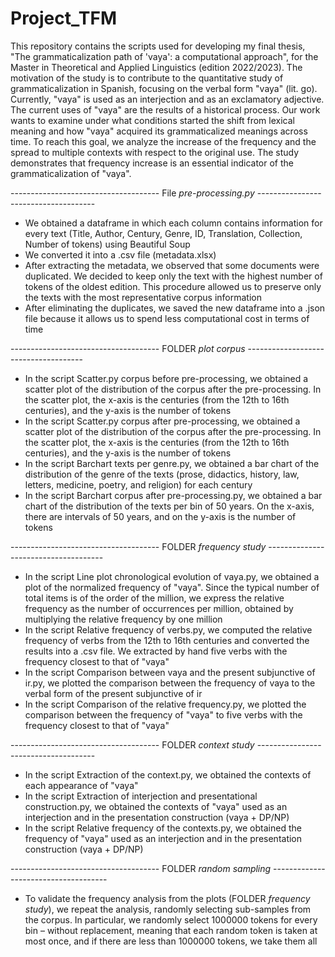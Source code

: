 # Project_TFM

This repository contains the scripts used for developing my final thesis, "The grammaticalization path of 'vaya': a computational approach", for the Master in Theoretical and Applied Linguistics (edition 2022/2023). The motivation of the study is to contribute to the quantitative study of grammaticalization in Spanish, focusing on the verbal form "vaya" (lit. go). Currently, "vaya" is used as an interjection and as an exclamatory adjective. The current uses of "vaya" are the results of a historical process. Our work wants to examine under
what conditions started the shift from lexical meaning and how "vaya" acquired its grammaticalized meanings across time. To reach this goal, we analyze the increase of the frequency and the spread to multiple contexts with respect to the original use. The study demonstrates that frequency increase is an essential indicator of the grammaticalization of "vaya". 

------------------------------------- File *pre-processing.py* -------------------------------------

- We obtained a dataframe in which each column contains information for every text (Title, Author, Century, Genre, ID, Translation, Collection, Number of tokens) using Beautiful Soup
- We converted it into a .csv file (metadata.xlsx)
- After extracting the metadata, we observed that some documents were duplicated. We decided to keep only the text with the highest number of tokens of the oldest edition. This procedure allowed us to preserve only the texts with the most representative corpus information
- After eliminating the duplicates, we saved the new dataframe into a .json file because it allows us to spend less computational cost in terms of time

------------------------------------- FOLDER *plot corpus* -------------------------------------

- In the script Scatter.py corpus before pre-processing, we obtained a scatter plot of the distribution of the corpus after the pre-processing. In the scatter plot, the x-axis is the centuries (from the 12th to 16th centuries), and the y-axis is the number of tokens
- In the script Scatter.py corpus after pre-processing, we obtained a scatter plot of the distribution of the corpus after the pre-processing. In the scatter plot, the x-axis is the centuries (from the 12th to 16th centuries), and the y-axis is the number of tokens
- In the script Barchart texts per genre.py, we obtained a bar chart of the distribution of the genre of the texts (prose, didactics, history, law, letters, medicine, poetry, and religion) for each century
- In the script Barchart corpus after pre-processing.py, we obtained a bar chart of the distribution of the texts per bin of 50 years. On the x-axis, there are intervals of 50 years, and on the y-axis is the number of tokens

------------------------------------- FOLDER *frequency study* -------------------------------------

- In the script Line plot chronological evolution of vaya.py, we obtained a plot of the normalized frequency of "vaya". Since the typical number of total items is of the order of the million, we express the relative frequency as the number of occurrences per million, obtained by multiplying the relative frequency by one million
- In the script Relative frequency of verbs.py, we computed the relative frequency of verbs from the 12th to 16th centuries and converted the results into a .csv file. We extracted by hand five verbs with the frequency closest to that of "vaya"
- In the script Comparison between vaya and the present subjunctive of ir.py, we plotted the comparison between the frequency of vaya to the verbal form of the present subjunctive of ir
- In the script Comparison of the relative frequency.py, we plotted the comparison between the frequency of "vaya" to five verbs with the frequency closest to that of "vaya"

------------------------------------- FOLDER *context study* -------------------------------------

  - In the script Extraction of the context.py, we obtained the contexts of each appearance of "vaya"
  - In the script Extraction of interjection and presentational construction.py, we obtained the contexts of "vaya" used as an interjection and in the presentation construction (vaya + DP/NP)
  - In the script Relative frequency of the contexts.py, we obtained the frequency of "vaya" used as an interjection and in the presentation construction (vaya + DP/NP)

------------------------------------- FOLDER *random sampling* -------------------------------------

  - To validate the frequency analysis from the plots (FOLDER *frequency study*), we repeat the analysis, randomly selecting sub-samples from the corpus. In particular, we randomly select 1000000 tokens for every bin – without replacement, meaning that each random token is taken at most once, and if there are less than 1000000 tokens, we take them all 



  




